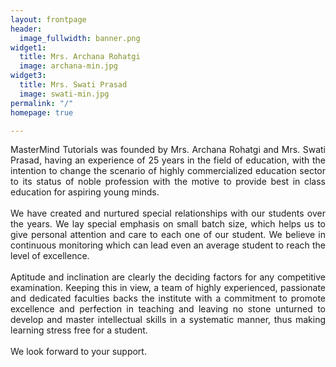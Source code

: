 ```yaml
---
layout: frontpage
header:
  image_fullwidth: banner.png
widget1:
  title: Mrs. Archana Rohatgi
  image: archana-min.jpg
widget3:
  title: Mrs. Swati Prasad
  image: swati-min.jpg
permalink: "/"
homepage: true

---
```

<p align="justify">
MasterMind Tutorials was founded by Mrs. Archana Rohatgi and Mrs. Swati Prasad, having an experience of 25 years in the field of education, with the intention to change the scenario of highly commercialized education sector to its status of noble profession with the motive to provide best in class education for aspiring young minds.
<br>
<br>
We have created and nurtured special relationships with our students over the years. We lay special emphasis on small batch size, which helps us to give personal attention and care to each one of our student. We believe in continuous monitoring which can lead even an average student to reach the level of excellence.
<br>
<br>
Aptitude and inclination are clearly the deciding factors for any competitive examination. Keeping this in view, a team of highly experienced, passionate and dedicated faculties backs the institute with a commitment to promote excellence and perfection in teaching and leaving no stone unturned to develop and master intellectual skills in a systematic manner, thus  making learning stress free for a student.
<br>
<br>
We look forward to your support.
</p>

<!-- <div id="videoModal" class="reveal-modal large" data-reveal=""> <div class="flex-video widescreen vimeo" style="display: block;"> <iframe width="1280" height="720" src="https://www.youtube.com/embed/3b5zCFSmVvU" frameborder="0" allowfullscreen></iframe> </div> <a class="close-reveal-modal">×</a> </div> -->
